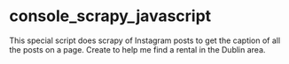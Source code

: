 # console_scrapy_javascript
This special script does scrapy of Instagram posts to get the caption of all the posts on a page. Create to help me find a rental in the Dublin area.
